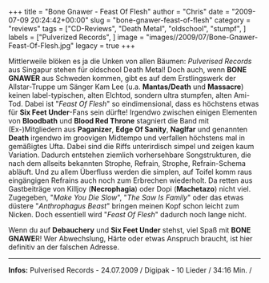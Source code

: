 +++
title = "Bone Gnawer - Feast Of Flesh"
author = "Chris"
date = "2009-07-09 20:24:42+00:00"
slug = "bone-gnawer-feast-of-flesh"
category = "reviews"
tags = ["CD-Reviews", "Death Metal", "oldschool", "stumpf", ]
labels = ["Pulverized Records", ]
image = "images//2009/07/Bone-Gnawer-Feast-Of-Flesh.jpg"
legacy = true
+++

Mittlerweile blöken es ja die Unken von allen Bäumen: _Pulverised Records_ aus Singapur stehen für oldschool Death Metal! Doch auch, wenn **BONE GNAWER** aus Schweden kommen, gibt es auf dem Erstlingswerk der Allstar-Truppe um Sänger Kam Lee (u.a. **Mantas/Death** und **Massacre**) keinen label-typischen, alten Elchtod, sondern ultra stumpfen, alten Ami-Tod.
Dabei ist "_Feast Of Flesh_" so eindimensional, dass es höchstens etwas für **Six Feet Under**-Fans sein dürfte! Irgendwo zwischen einigen Elementen von **Bloodbath** und **Blood Red Throne** stagniert die Band mit (Ex-)Mitgliedern aus **Paganizer**, **Edge Of Sanity**, **Naglfar** und genannten **Death** irgendwo im groovigen Midtempo und verfallen höchstens mal in gemäßigtes Ufta. Dabei sind die Riffs unterirdisch simpel und zeigen kaum Variation. Dadurch entstehen ziemlich vorhersehbare Songstrukturen, die nach dem allseits bekannten Strophe, Refrain, Strophe, Refrain-Schema abläuft. Und zu allem Überfluss werden die simplen, auf Toifel komm raus eingängigen Refrains auch noch zum Erbrechen wiederholt.
Da retten aus Gastbeiträge von Killjoy (**Necrophagia**) oder Dopi (**Machetazo**) nicht viel. Zugegeben, "_Make You Die Slow_", "_The Saw Is Family_" oder das etwas düstere "_Anthrophagus Beast_" bringen meinen Kopf schon leicht zum Nicken. Doch essentiell wird "_Feast Of Flesh_" dadurch noch lange nicht.

Wenn du auf **Debauchery** und **Six Feet Under** stehst, viel Spaß mit **BONE GNAWE**R! Wer Abwechslung, Härte oder etwas Anspruch braucht, ist hier definitiv an der falschen Adresse.





---
**Infos:**
Pulverised Records - 24.07.2009 / 
Digipak - 10 Lieder / 34:16 Min. / 
